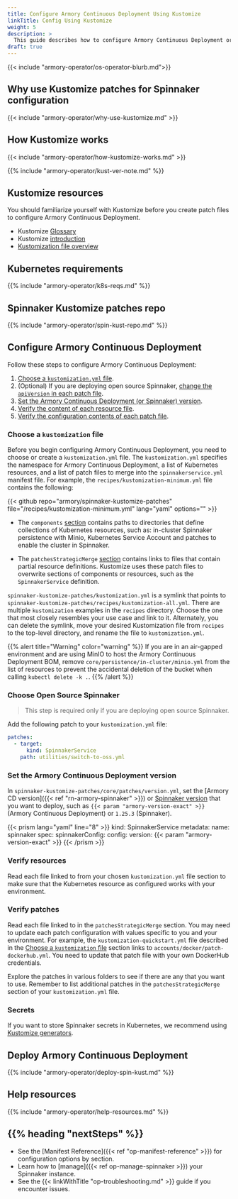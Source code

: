```yaml
---
title: Configure Armory Continuous Deployment Using Kustomize
linkTitle: Config Using Kustomize
weight: 5
description: >
  This guide describes how to configure Armory Continuous Deployment or Spinnaker using Kustomize patches.
draft: true
---
```

{{< include "armory-operator/os-operator-blurb.md">}}

## Why use Kustomize patches for Spinnaker configuration

{{< include "armory-operator/why-use-kustomize.md" >}}

## How Kustomize works

{{< include "armory-operator/how-kustomize-works.md" >}}

{{% include "armory-operator/kust-ver-note.md" %}}

## Kustomize resources

You should familiarize yourself with Kustomize before you create patch files to configure Armory Continuous Deployment.

* Kustomize [Glossary](https://kubectl.docs.kubernetes.io/references/kustomize/glossary/)
* Kustomize [introduction](https://kubectl.docs.kubernetes.io/guides/introduction/kustomize/)
* [Kustomization file overview](https://kubectl.docs.kubernetes.io/references/kustomize/kustomization/)

## Kubernetes requirements

{{% include "armory-operator/k8s-reqs.md" %}}

## Spinnaker Kustomize patches repo

{{% include "armory-operator/spin-kust-repo.md" %}}

## Configure Armory Continuous Deployment

Follow these steps to configure Armory Continuous Deployment:

1. [Choose a `kustomization.yml` file](#choose-a-kustomization-file).
1. (Optional) If you are deploying open source Spinnaker, [change the `apiVersion` in each patch file](#change-the-apiversion).
1. [Set the Armory Continuous Deployment (or Spinnaker) version](#set-the-spinnaker-version).
1. [Verify the content of each resource file](#verify-resources).
1. [Verify the configuration contents of each patch file](#verify-patches).

### Choose a `kustomization` file

Before you begin configuring Armory Continuous Deployment, you need to choose or create a
`kustomization.yml` file. The `kustomization.yml` specifies the namespace for
Armory Continuous Deployment, a list of Kubernetes resources, and a list of patch files to
merge into the `spinnakerservice.yml` manifest file. For example, the
`recipes/kustomization-minimum.yml` file contains the following:

{{< github repo="armory/spinnaker-kustomize-patches" file="/recipes/kustomization-minimum.yml" lang="yaml" options="" >}}

* The `components`
  [section](https://kubectl.docs.kubernetes.io/guides/config_management/components/)
  contains paths to directories that define collections of Kubernetes
  resources, such as: in-cluster Spinnaker persistence with Minio, Kubernetes
  Service Account and patches to enable the cluster in Spinnaker.

* The `patchesStrategicMerge`
  [section](https://kubectl.docs.kubernetes.io/references/kustomize/kustomization/patchesstrategicmerge/)
  contains links to files that contain partial resource
  definitions. Kustomize uses these patch files to overwrite sections of
  components or resources, such as the `SpinnakerService` definition.

`spinnaker-kustomize-patches/kustomization.yml` is a symlink that points to
`spinnaker-kustomize-patches/recipes/kustomization-all.yml`. There are
multiple `kustomization` examples in the `recipes` directory. Choose the one
that most closely resembles your use case and link to it. Alternately, you can
delete the symlink, move your desired Kustomization file from `recipes` to the
top-level directory, and rename the file to `kustomization.yml`.

{{% alert title="Warning" color="warning" %}}
If you are in an air-gapped environment and are using MinIO to host the Armory
Continuous Deployment BOM, remove `core/persistence/in-cluster/minio.yml` from the list of resources to
prevent the accidental deletion of the bucket when calling `kubectl delete -k
.`.
{{% /alert %}}

### Choose Open Source Spinnaker

>This step is required only if you are deploying open source Spinnaker.

Add the following patch to your `kustomization.yml` file:

```yaml
patches:
  - target:
      kind: SpinnakerService
    path: utilities/switch-to-oss.yml
```

### Set the Armory Continuous Deployment version

In `spinnaker-kustomize-patches/core/patches/version.yml`, set the [Armory
CD version]({{< ref "rn-armory-spinnaker" >}}) or [Spinnaker
version](https://spinnaker.io/community/releases/versions/) that you want to
deploy, such as `{{< param "armory-version-exact" >}}` (Armory Continuous Deployment) or
`1.25.3` (Spinnaker).

{{< prism lang="yaml" line="8" >}}
kind: SpinnakerService
metadata:
  name: spinnaker
spec:
  spinnakerConfig:
    config:
      version: {{< param "armory-version-exact" >}}
{{< /prism >}}

### Verify resources

Read each file linked to from your chosen `kustomization.yml` file section to make sure that the Kubernetes resource as configured works with your environment.

### Verify patches

Read each file linked to in the `patchesStrategicMerge` section. You may need to update each patch configuration with values specific to you and your environment. For example, the `kustomization-quickstart.yml` file described in the [Choose a `kustomization` file](#choose-a-kustomization-file) section links to `accounts/docker/patch-dockerhub.yml`. You need to update that patch file with your own DockerHub credentials.

Explore the patches in various folders to see if there are any that you want to use. Remember to list additional patches in the `patchesStrategicMerge` section of your `kustomization.yml` file.

### Secrets

If you want to store Spinnaker secrets in Kubernetes, we recommend using
[Kustomize
generators](https://kubernetes.io/docs/tasks/configmap-secret/managing-secret-using-kustomize/).

## Deploy Armory Continuous Deployment

{{% include "armory-operator/deploy-spin-kust.md" %}}

## Help resources

{{% include "armory-operator/help-resources.md" %}}

## {{% heading "nextSteps" %}}

* See the [Manifest Reference]({{< ref "op-manifest-reference" >}}) for configuration options by section.
* Learn how to [manage]({{< ref op-manage-spinnaker >}}) your Spinnaker instance.
* See the {{< linkWithTitle "op-troubleshooting.md" >}} guide if you encounter issues.
